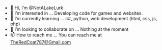 - 👋 Hi, I’m @NotALakeLurk
- 👀 I’m interested in ... Developing code for games and websites.
- 🌱 I’m currently learning ... c#, python, web development (html, css, js, php)
- 💞️ I’m looking to collaborate on ... Nothing at the moment
- 📫 How to reach me ... You can reach me at TheRedCoat787@Gmail.com

<!---
NotALakeLurk/NotALakeLurk is a ✨ special ✨ repository because its `README.md` (this file) appears on your GitHub profile.
You can click the Preview link to take a look at your changes.
--->
